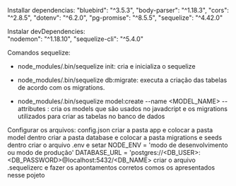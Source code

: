 Installar dependencias:
    "bluebird": "^3.5.3",
    "body-parser": "^1.18.3",
    "cors": "^2.8.5",
    "dotenv": "^6.2.0",
    "pg-promise": "^8.5.5",
    "sequelize": "^4.42.0"
 
 Instalar devDependencies:  
     "nodemon": "^1.18.10",
     "sequelize-cli": "^5.4.0"
     
 Comandos sequelize:
 
  * node_modules/.bin/sequelize init:
        cria e inicializa o sequelize
  * node_modules/.bin/sequelize db:migrate:
        executa a criação das tabelas de acordo com os migrations.
  
  * node_modules/.bin/sequelize model:create --name <MODEL_NAME> --attributes <KEY> : <VALUE>
        cria os models que são usados no javadcript e os migrations utilizados para criar as tabelas no banco de dados
        

Configurar os arquivos: 
    config.json
    criar a pasta app e colocar a pasta model dentro
    criar a pasta database e colocar a pasta migrations e seeds dentro
    criar o arquivo .env e setar NODE_ENV = 'modo de desenvolvimento ou modo de produção'
                                 DATABASE_URL = 'postgres://<DB_USER>:<DB_PASSWORD>@localhost:5432/<DB_NAME>
    criar o arquivo .sequelizerc e fazer os apontamentos corretos comos os apresentados nesse pojeto                            